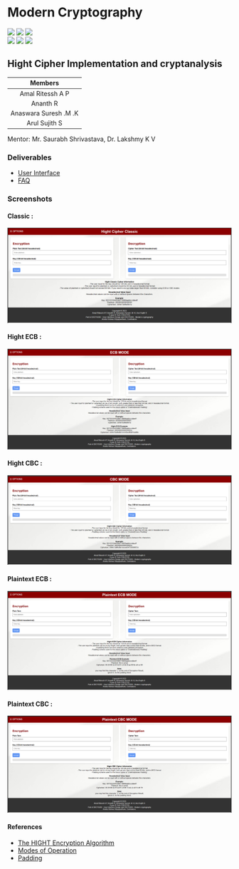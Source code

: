 # Modern Cryptography

![](https://img.shields.io/badge/Batch-22CYS-lightgreen) ![](https://img.shields.io/badge/UG-blue) ![](https://img.shields.io/badge/Subject-MC-blue) <br/>
![](https://img.shields.io/badge/Lecture-3-orange) ![](https://img.shields.io/badge/Tutorial-1-orange) ![](https://img.shields.io/badge/Credits-4-orange)

## Hight Cipher Implementation and cryptanalysis

| Members | 
|:-------:|
| Amal Ritessh A P | 
| Ananth R | 
| Anaswara Suresh .M .K |
| Arul Sujith S |


Mentor: Mr. Saurabh Shrivastava, Dr. Lakshmy K V

### Deliverables
- [User Interface](https://amalritessh.github.io/HIGHT-Cipher/)
- [FAQ]()

### Screenshots
#### Classic : 
![image](https://github.com/AmalRitessh/HIGHT-Cipher/blob/main/screenshots/Classic.png)
#### Hight ECB :
![image](https://github.com/AmalRitessh/HIGHT-Cipher/blob/main/screenshots/Hight%20ECB.png) 
#### Hight CBC :
![image](https://github.com/AmalRitessh/HIGHT-Cipher/blob/main/screenshots/Hight%20CBC.png) 
#### Plaintext ECB :
![image](https://github.com/AmalRitessh/HIGHT-Cipher/blob/main/screenshots/Plaintext%20ECB.png) 
#### Plaintext CBC :
![image](https://github.com/AmalRitessh/HIGHT-Cipher/blob/main/screenshots/Plaintext%20CBC.png)

#### References
- [The HIGHT Encryption Algorithm](https://datatracker.ietf.org/doc/html/draft-kisa-hight-00)
- [Modes of Operation](https://www.geeksforgeeks.org/block-cipher-modes-of-operation/)
- [Padding](https://www.cryptosys.net/pki/manpki/pki_paddingschemes.html)
